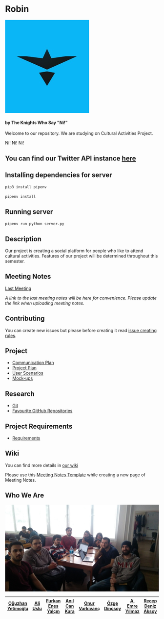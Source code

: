 # Robin 
![Brave Sir Robin!](https://github.com/bounswe/bounswe2018group3/blob/master/rsrc/small_logo.jpg)
#### by The Knights Who Say "Ni!"

Welcome to our repository. We are studying on Cultural Activities Project.

Ni! Ni! Ni!

## You can find our Twitter API instance [here](http://206.189.0.140:9090/)

## Installing dependencies for server
`pip3 install pipenv`

`pipenv install`

## Running server
`pipenv run python server.py`

## Description
Our project is creating a social platform for people who like to attend cultural activities. Features of our project will be determined throughout this semester.


## Meeting Notes
[Last Meeting](https://github.com/bounswe/bounswe2018group3/wiki/Meeting-%235-05.03.2018)

_A link to the last meeting notes will be here for convenience._
_Please update the link when uploading meeting notes._

## Contributing
You can create new issues but please before creating it read [issue creating rules](https://github.com/bounswe/bounswe2018group3/wiki/Creating-Issues).

## Project
* [Communication Plan](https://github.com/bounswe/bounswe2018group3/wiki/Communication-Plan)
* [Project Plan](https://github.com/bounswe/bounswe2018group3/wiki/Project-Plan)
* [User Scenarios](https://github.com/bounswe/bounswe2018group3/wiki/User-Scenarios)
* [Mock-ups](https://github.com/bounswe/bounswe2018group3/wiki/Mock-ups)

## Research
* [Git](https://github.com/bounswe/bounswe2018group3/wiki/Git)
* [Favourite GitHub Repositories](https://github.com/bounswe/bounswe2018group3/wiki/Favourite-GitHub-Repositories)

## Project Requirements
* [Requirements](https://github.com/bounswe/bounswe2018group3/wiki/Project-Requirements)

## Wiki
You can find more details in [our wiki](https://github.com/bounswe/bounswe2018group3/wiki)

Please use this [Meeting Notes Template](https://github.com/bounswe/bounswe2018group3/wiki/Meeting-Notes-Template) while creating a new page of Meeting Notes.



## Who We Are
![WeirdGroupPhoto](https://github.com/bounswe/bounswe2018group3/blob/master/rsrc/IMG_20180305_152332.jpg)



| [Oğuzhan Yetimoğlu](https://github.com/bounswe/bounswe2018group3/wiki/Oğuzhan-Yetimoğlu) | [Ali Uslu](https://github.com/bounswe/bounswe2018group3/wiki/Ali-Uslu) | [Furkan Enes Yalçın](https://github.com/bounswe/bounswe2018group3/wiki/Furkan-Enes-Yalçın)| [Anıl Can Kara](https://github.com/bounswe/bounswe2018group3/wiki/Anıl-Can-Kara)|[Onur Varkıvanç](https://github.com/bounswe/bounswe2018group3/wiki/Onur-Varkıvanç)| [Özge Dinçsoy](https://github.com/bounswe/bounswe2018group3/wiki/Özge-Dinçsoy) | [A. Emre Yılmaz](https://github.com/bounswe/bounswe2018group3/wiki/Abdurrahman-Emre-Y%C4%B1lmaz)| [Recep Deniz Aksoy](https://github.com/bounswe/bounswe2018group3/wiki/Recep-Deniz-Aksoy)  | [Umutcan Uvut](https://github.com/bounswe/bounswe2018group3/wiki/Umutcan-Uvut)     |
| ------------ | ------------ | ------------ | ------------ | ------------ | ------------ | ------------ | ------------ | ------------ |
